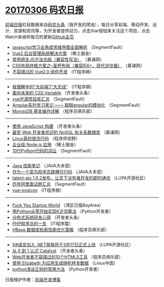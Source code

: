 # [20170306 码农日报](https://github.com/kujian/frontendDaily/blob/master/2017/03/06.md)

[前端日报](http://caibaojian.com/c/news)栏目数据来自[码农头条](http://hao.caibaojian.com/)（我开发的爬虫），每日分享前端、移动开发、设计、资源和资讯等，为开发者提供动力，点击Star按钮来关注这个项目，点击Watch来收听每日的更新[Github主页](https://github.com/kujian/frontendDaily)
* [javascript学习全角度思维导图全面解析](http://hao.caibaojian.com/28985.html) （SegmentFault）
* [Vue2 后台管理系统解决方案](http://hao.caibaojian.com/29014.html) （稀土掘金）
* [常用原生JS方法总结（兼容性写法）](http://hao.caibaojian.com/28927.html) （慕课网）
* [CSS布局终极方案之&#8211;圣杯布局（兼容IE6+，现代浏览器）](http://hao.caibaojian.com/28928.html) （慕课网）
* [不容错过的 Vue2.0 组件开发](http://hao.caibaojian.com/29008.html) （IT程序狮）

***
* [我理解中的“大前端”/“大无线”](http://hao.caibaojian.com/29009.html) （IT程序狮）
* [面向未来的 CSS Variable](http://hao.caibaojian.com/28963.html) （开发者头条）
* [vue开源项目库汇总](http://hao.caibaojian.com/28987.html) （SegmentFault）
* [Angular系列学习笔记 —— 聊聊angular的模块化](http://hao.caibaojian.com/28989.html) （SegmentFault）
* [MongoDB 基本操作详解](http://hao.caibaojian.com/28960.html) （程序员俱乐部）

***
* [使用 JavaScript 构建](http://hao.caibaojian.com/29024.html) （开发者头条）
* [最受 Web 开发者欢迎的 NoSQL 和关系数据库](http://hao.caibaojian.com/28926.html) （慕课网）
* [Linux真的很流行吗](http://hao.caibaojian.com/28990.html) （程序师视野）
* [企业级 Node.js 应用](http://hao.caibaojian.com/29026.html) （稀土掘金）
* [10行Python代码的词云](http://hao.caibaojian.com/28986.html) （SegmentFault）

***
* [Java 性能笔记](http://hao.caibaojian.com/28955.html) （JAVA大本营）
* [作为一个菜鸟程序员跳槽可行吗](http://hao.caibaojian.com/28958.html) （JAVA大本营）
* [talent-aio 1.0.2发布，让天下没有难开发的即时通讯](http://hao.caibaojian.com/28948.html) （LUPA开源社区）
* [历年阿里面试题汇总](http://hao.caibaojian.com/28988.html) （SegmentFault）
* [vue-svgicon](http://hao.caibaojian.com/29010.html) （IT程序狮）

***
* [Fuck You Startup World](http://hao.caibaojian.com/28907.html) （湾区日报BayArea）
* [用Python从零开始实现K近邻算法](http://hao.caibaojian.com/28942.html) （Python开发者）
* [分布式系统研发心得](http://hao.caibaojian.com/28965.html) （开发者头条）
* [PHP程序员的一生](http://hao.caibaojian.com/28976.html) （IT程序猿）
* [HBase 数据库检索性能优化策略](http://hao.caibaojian.com/28959.html) （程序员俱乐部）

***
* [X#语言加入 .NET家族将于3月17日正式上线](http://hao.caibaojian.com/28949.html) （LUPA开源社区）
* [从 0 到 1 认识 Catalyst](http://hao.caibaojian.com/28971.html) （开发者头条）
* [Web开发者不容错过的10个HTML5工具](http://hao.caibaojian.com/28961.html) （程序员俱乐部）
* [使用 Elizabeth 为应用生成随机样本数据](http://hao.caibaojian.com/28940.html) （Linux中国）
* [python浅谈正则的常用方法](http://hao.caibaojian.com/28943.html) （Python开发者）

日报维护作者：[前端开发博客](http://caibaojian.com/) 